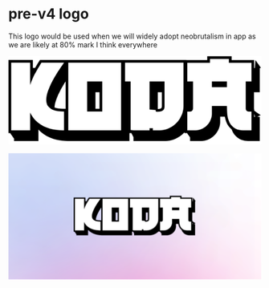 # pre-v4 logo

This logo would be used when we will widely adopt neobrutalism in app as we are likely at 80% mark I think everywhere

![kodadotlogo](./Group%2096.png)

![kodadot_cover](./cover.png)